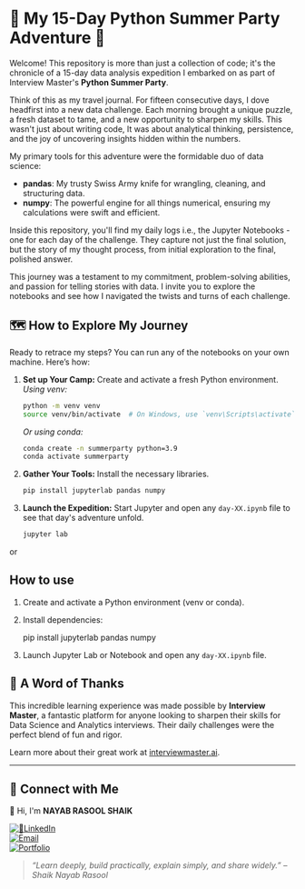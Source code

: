 # 🌴 My 15-Day Python Summer Party Adventure 🌴

Welcome! This repository is more than just a collection of code; it's the chronicle of a 15-day data analysis expedition I embarked on as part of Interview Master's **Python Summer Party**.

Think of this as my travel journal. For fifteen consecutive days, I dove headfirst into a new data challenge. Each morning brought a unique puzzle, a fresh dataset to tame, and a new opportunity to sharpen my skills. This wasn't just about writing code, It was about analytical thinking, persistence, and the joy of uncovering insights hidden within the numbers.

My primary tools for this adventure were the formidable duo of data science:
* **pandas**: My trusty Swiss Army knife for wrangling, cleaning, and structuring data.
* **numpy**: The powerful engine for all things numerical, ensuring my calculations were swift and efficient.

Inside this repository, you'll find my daily logs i.e., the Jupyter Notebooks - one for each day of the challenge. They capture not just the final solution, but the story of my thought process, from initial exploration to the final, polished answer.

This journey was a testament to my commitment, problem-solving abilities, and passion for telling stories with data. I invite you to explore the notebooks and see how I navigated the twists and turns of each challenge.

## 🗺️ How to Explore My Journey

Ready to retrace my steps? You can run any of the notebooks on your own machine. Here’s how:

1.  **Set up Your Camp:** Create and activate a fresh Python environment.
    *Using venv:*
    ```bash
    python -m venv venv
    source venv/bin/activate  # On Windows, use `venv\Scripts\activate`
    ```
    *Or using conda:*
    ```bash
    conda create -n summerparty python=3.9
    conda activate summerparty
    ```

2.  **Gather Your Tools:** Install the necessary libraries.
    ```bash
    pip install jupyterlab pandas numpy
    ```

3.  **Launch the Expedition:** Start Jupyter and open any `day-XX.ipynb` file to see that day's adventure unfold.
    ```bash
    jupyter lab
    ```

or

## How to use

1. Create and activate a Python environment (venv or conda).
2. Install dependencies:
   
   pip install jupyterlab pandas numpy
   
3. Launch Jupyter Lab or Notebook and open any `day-XX.ipynb` file.


## 🙏 A Word of Thanks

This incredible learning experience was made possible by **Interview Master**, a fantastic platform for anyone looking to sharpen their skills for Data Science and Analytics interviews. Their daily challenges were the perfect blend of fun and rigor.

Learn more about their great work at [interviewmaster.ai](https://www.interviewmaster.ai).


---

## 🔗 Connect with Me
👋 Hi, I'm **NAYAB RASOOL SHAIK**

[![🔗LinkedIn](https://img.shields.io/badge/LinkedIn-Connect-blue?logo=linkedin)](https://www.linkedin.com/in/nayabrasool-shaik)  
[![Email](https://img.shields.io/badge/Email-Send%20Mail-blue?logo=gmail)](mailto:nayabshaik046@example.com)  
[![Portfolio](https://img.shields.io/badge/Portfolio-Visit-blueviolet?logo=google-chrome)](http://nayabrasool.my.canva.site/)

> _“Learn deeply, build practically, explain simply, and share widely.” – Shaik Nayab Rasool_




